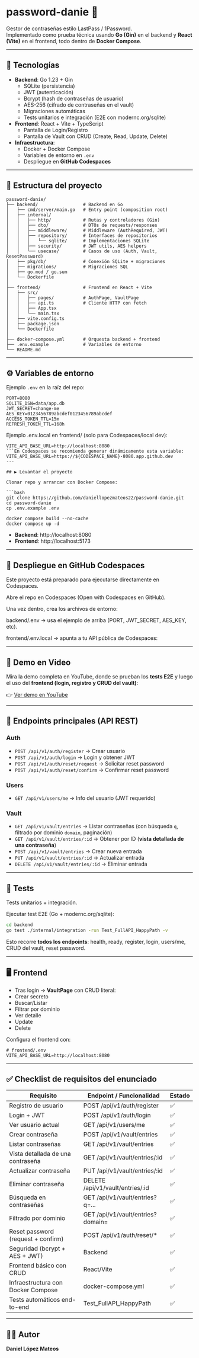 ﻿# password-danie 🔐

Gestor de contraseñas estilo LastPass / 1Password.  
Implementado como prueba técnica usando **Go (Gin)** en el backend y **React (Vite)** en el frontend, todo dentro de **Docker Compose**.

---

## 🚀 Tecnologías

- **Backend**: Go 1.23 + Gin
  - SQLite (persistencia)
  - JWT (autenticación)
  - Bcrypt (hash de contraseñas de usuario)
  - AES-256 (cifrado de contraseñas en el vault)
  - Migraciones automáticas
  - Tests unitarios e integración (E2E con modernc.org/sqlite)
- **Frontend**: React + Vite + TypeScript
  - Pantalla de Login/Registro
  - Pantalla de Vault con CRUD (Create, Read, Update, Delete)
- **Infraestructura**:
  - Docker + Docker Compose
  - Variables de entorno en `.env`
  - Despliegue en **GitHub Codespaces**

---

## 📂 Estructura del proyecto

```plaintext
password-danie/
├── backend/                 # Backend en Go
│   ├── cmd/server/main.go   # Entry point (composition root)
│   ├── internal/
│   │   ├── http/            # Rutas y controladores (Gin)
│   │   ├── dto/             # DTOs de requests/responses
│   │   ├── middleware/      # Middleware (AuthRequired, JWT)
│   │   ├── repository/      # Interfaces de repositorios
│   │   │   └── sqlite/      # Implementaciones SQLite
│   │   ├── security/        # JWT utils, AES helpers
│   │   └── usecase/         # Casos de uso (Auth, Vault, ResetPassword)
│   ├── pkg/db/              # Conexión SQLite + migraciones
│   ├── migrations/          # Migraciones SQL
│   ├── go.mod / go.sum
│   └── Dockerfile
│
├── frontend/                # Frontend en React + Vite
│   ├── src/
│   │   ├── pages/           # AuthPage, VaultPage
│   │   ├── api.ts           # Cliente HTTP con fetch
│   │   ├── App.tsx
│   │   └── main.tsx
│   ├── vite.config.ts
│   ├── package.json
│   └── Dockerfile
│
├── docker-compose.yml       # Orquesta backend + frontend
├── .env.example             # Variables de entorno
└── README.md
```

---

## ⚙️ Variables de entorno

Ejemplo `.env` en la raíz del repo:

```env
PORT=8080
SQLITE_DSN=data/app.db
JWT_SECRET=change-me
AES_KEY=0123456789abcdef0123456789abcdef
ACCESS_TOKEN_TTL=15m
REFRESH_TOKEN_TTL=168h
```
Ejemplo .env.local en frontend/ (solo para Codespaces/local dev):
```env
VITE_API_BASE_URL=http://localhost:8080
```En Codespaces se recomienda generar dinámicamente esta variable:
VITE_API_BASE_URL=https://${CODESPACE_NAME}-8080.app.github.dev
---

## ▶️ Levantar el proyecto

Clonar repo y arrancar con Docker Compose:

```bash
git clone https://github.com/daniellopezmateos22/password-danie.git
cd password-danie
cp .env.example .env

docker compose build --no-cache
docker compose up -d
```

- **Backend**: http://localhost:8080  
- **Frontend**: http://localhost:5173  

---
## 🚀 Despliegue en GitHub Codespaces

Este proyecto está preparado para ejecutarse directamente en Codespaces.

Abre el repo en Codespaces (Open with Codespaces en GitHub).

Una vez dentro, crea los archivos de entorno:

backend/.env → usa el ejemplo de arriba (PORT, JWT_SECRET, AES_KEY, etc).

frontend/.env.local → apunta a tu API pública de Codespaces:

---

## 🎥 Demo en Video

Mira la demo completa en YouTube, donde se prueban los **tests E2E** y luego el uso del **frontend (login, registro y CRUD del vault)**:

👉 [Ver demo en YouTube](https://www.youtube.com/watch?v=cIQzVgFrfSk)

---

## 🔑 Endpoints principales (API REST)

### Auth
- `POST /api/v1/auth/register` → Crear usuario
- `POST /api/v1/auth/login` → Login y obtener JWT
- `POST /api/v1/auth/reset/request` → Solicitar reset password
- `POST /api/v1/auth/reset/confirm` → Confirmar reset password

### Users
- `GET /api/v1/users/me` → Info del usuario (JWT requerido)

### Vault
- `GET /api/v1/vault/entries` → Listar contraseñas (con búsqueda `q`, filtrado por dominio `domain`, paginación)
- `GET /api/v1/vault/entries/:id` → Obtener por ID (**vista detallada de una contraseña**)
- `POST /api/v1/vault/entries` → Crear nueva entrada
- `PUT /api/v1/vault/entries/:id` → Actualizar entrada
- `DELETE /api/v1/vault/entries/:id` → Eliminar entrada

---

## 🧪 Tests

Tests unitarios + integración.

Ejecutar test E2E (Go + modernc.org/sqlite):

```bash
cd backend
go test ./internal/integration -run Test_FullAPI_HappyPath -v
```

Esto recorre **todos los endpoints**: health, ready, register, login, users/me, CRUD del vault, reset password.

---

## 🖥️ Frontend

  - Tras login → **VaultPage** con CRUD literal:
  - Crear secreto
  - Buscar/Listar
  - Filtrar por dominio
  - Ver detalle
  - Update
  - Delete


Configura el frontend con:

```env
# frontend/.env
VITE_API_BASE_URL=http://localhost:8080
```
---

## ✅ Checklist de requisitos del enunciado

| Requisito                             | Endpoint / Funcionalidad          | Estado |
|---------------------------------------|-----------------------------------|--------|
| Registro de usuario                   | POST /api/v1/auth/register        | ✅     |
| Login + JWT                           | POST /api/v1/auth/login           | ✅     |
| Ver usuario actual                    | GET /api/v1/users/me              | ✅     |
| Crear contraseña                      | POST /api/v1/vault/entries        | ✅     |
| Listar contraseñas                    | GET /api/v1/vault/entries         | ✅     |
| Vista detallada de una contraseña     | GET /api/v1/vault/entries/:id     | ✅     |
| Actualizar contraseña                 | PUT /api/v1/vault/entries/:id     | ✅     |
| Eliminar contraseña                   | DELETE /api/v1/vault/entries/:id  | ✅     |
| Búsqueda en contraseñas               | GET /api/v1/vault/entries?q=...   | ✅     |
| Filtrado por dominio                  | GET /api/v1/vault/entries?domain= | ✅     |
| Reset password (request + confirm)    | POST /api/v1/auth/reset/*         | ✅     |
| Seguridad (bcrypt + AES + JWT)        | Backend                           | ✅     |
| Frontend básico con CRUD              | React/Vite                        | ✅     |
| Infraestructura con Docker Compose    | docker-compose.yml                | ✅     |
| Tests automáticos end-to-end          | Test_FullAPI_HappyPath            | ✅     |

---

## 👨‍💻 Autor
**Daniel López Mateos**  






